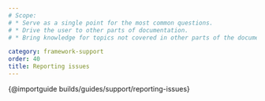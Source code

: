 ```yaml
---
# Scope:
# * Serve as a single point for the most common questions.
# * Drive the user to other parts of documentation.
# * Bring knowledge for topics not covered in other parts of the documentation.

category: framework-support
order: 40
title: Reporting issues
---
```


{@importguide builds/guides/support/reporting-issues}
